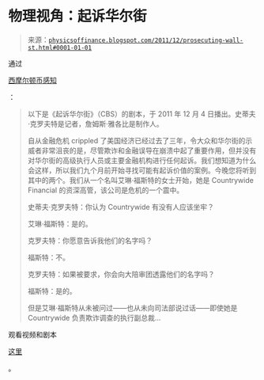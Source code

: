 <!--yml

分类：未分类

日期：2024-05-18 07:02:00

-->

# 物理视角：起诉华尔街

> 来源：[`physicsoffinance.blogspot.com/2011/12/prosecuting-wall-st.html#0001-01-01`](http://physicsoffinance.blogspot.com/2011/12/prosecuting-wall-st.html#0001-01-01)

通过

[西摩尔顿币感知](http://www.simoleonsense.com/)

：

> 以下是《起诉华尔街》（CBS）的剧本，于 2011 年 12 月 4 日播出。史蒂夫·克罗夫特是记者，詹姆斯·雅各比是制作人。
> 
> 自从金融危机 crippled 了美国经济已经过去了三年，令大众和华尔街的示威者非常沮丧的是，尽管欺诈和金融误导在崩溃中起了重要作用，但并没有对华尔街的高级执行人员或主要金融机构进行任何起诉。我们想知道为什么会这样，所以我们九个月前开始寻找可能有起诉价值的案例。今晚您将听到其中的两个。我们从一个名叫艾琳·福斯特的女士开始，她是 Countrywide Financial 的资深高管，该公司是危机的一个震中。
> 
> 史蒂夫·克罗夫特：你认为 Countrywide 有没有人应该坐牢？
> 
> 艾琳·福斯特：是的。
> 
> 克罗夫特：你愿意告诉我他们的名字吗？
> 
> 福斯特：不。
> 
> 克罗夫特：如果被要求，你会向大陪审团透露他们的名字吗？
> 
> 福斯特：是的。
> 
> 但是艾琳·福斯特从未被问过——也从未向司法部说过话——即使她是 Countrywide 负责欺诈调查的执行副总裁...

观看视频和剧本

[这里](http://www.cbsnews.com/8301-18560_162-57336042/prosecuting-wall-street)

。
